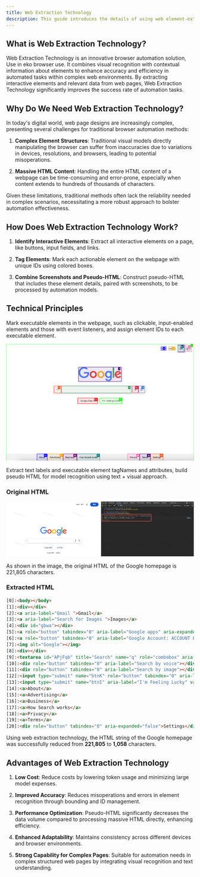 ```yaml
---
title: Web Extraction Technology
description: This guide introduces the details of using web element-extraction techniques to assist visual models in performing browser automation operations.
---
```


## What is Web Extraction Technology?

Web Extraction Technology is an innovative browser automation solution, Use in eko browser use. It combines visual recognition with contextual information about elements to enhance accuracy and efficiency in automated tasks within complex web environments. By extracting interactive elements and relevant data from web pages, Web Extraction Technology significantly improves the success rate of automation tasks.

## Why Do We Need Web Extraction Technology?

In today's digital world, web page designs are increasingly complex, presenting several challenges for traditional browser automation methods:

1. **Complex Element Structures**: Traditional visual models directly manipulating the browser can suffer from inaccuracies due to variations in devices, resolutions, and browsers, leading to potential misoperations.

2. **Massive HTML Content**: Handling the entire HTML content of a webpage can be time-consuming and error-prone, especially when content extends to hundreds of thousands of characters.

Given these limitations, traditional methods often lack the reliability needed in complex scenarios, necessitating a more robust approach to bolster automation effectiveness.

## How Does Web Extraction Technology Work?

1. **Identify Interactive Elements**: Extract all interactive elements on a page, like buttons, input fields, and links.

2. **Tag Elements**: Mark each actionable element on the webpage with unique IDs using colored boxes.

3. **Combine Screenshots and Pseudo-HTML**: Construct pseudo-HTML that includes these element details, paired with screenshots, to be processed by automation models.

## Technical Principles

Mark executable elements in the webpage, such as clickable, input-enabled elements and those with event listeners, and assign element IDs to each executable element.

![google](../assets/element_extraction.png)


Extract text labels and executable element tagNames and attributes, build pseudo HTML for model recognition using text + visual approach.

### Original HTML

![google-html-characters-numbers](../assets/google-html-characters-numbers.jpeg)

As shown in the image, the original HTML of the Google homepage is 221,805 characters.

### Extracted HTML

```html
[0]:<body></body>
[1]:<div></div>
[2]:<a aria-label="Gmail ">Gmail</a>
[3]:<a aria-label="Search for Images ">Images</a>
[4]:<div id="gbwa"></div>
[5]:<a role="button" tabindex="0" aria-label="Google apps" aria-expanded="false"></a>
[6]:<a role="button" tabindex="0" aria-label="Google Account: ACCOUNT EMAIL" aria-expanded="false"></a>
[7]:<img alt="Google"></img>
[8]:<div></div>
[9]:<textarea id="APjFqb" title="Search" name="q" role="combobox" aria-label="Search" aria-expanded="false"></textarea>
[10]:<div role="button" tabindex="0" aria-label="Search by voice"></div>
[11]:<div role="button" tabindex="0" aria-label="Search by image"></div>
[12]:<input type="submit" name="btnK" role="button" tabindex="0" aria-label="Google Search" value="Google Search"></input>
[13]:<input type="submit" name="btnI" aria-label="I'm Feeling Lucky" value="I'm Feeling Lucky"></input>
[14]:<a>About</a>
[15]:<a>Advertising</a>
[16]:<a>Business</a>
[17]:<a>How Search works</a>
[18]:<a>Privacy</a>
[19]:<a>Terms</a>
[20]:<div role="button" tabindex="0" aria-expanded="false">Settings</div>
```

Using web extraction technology, the HTML string of the Google homepage was successfully reduced from **221,805** to **1,058** characters.

## Advantages of Web Extraction Technology

1. **Low Cost**: Reduce costs by lowering token usage and minimizing large model expenses.

2. **Improved Accuracy**: Reduces misoperations and errors in element recognition through bounding and ID management.

3. **Performance Optimization**: Pseudo-HTML significantly decreases the data volume compared to processing massive HTML directly, enhancing efficiency.

4. **Enhanced Adaptability**: Maintains consistency across different devices and browser environments.

5. **Strong Capability for Complex Pages**: Suitable for automation needs in complex structured web pages by integrating visual recognition and text understanding.


